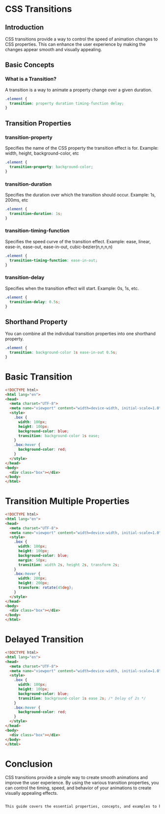 # CSS Transitions

## Introduction
CSS transitions provide a way to control the speed of animation changes to CSS properties. This can enhance the user experience by making the changes appear smooth and visually appealing.

## Basic Concepts

### What is a Transition?
A transition is a way to animate a property change over a given duration.

```css
.element {
  transition: property duration timing-function delay;
}
```
## Transition Properties
### transition-property

Specifies the name of the CSS property the transition effect is for.
Example: width, height, background-color, etc

```css
.element {
  transition-property: background-color;
}
```

### transition-duration

Specifies the duration over which the transition should occur.
Example: 1s, 200ms, etc

```css
.element {
  transition-duration: 1s;
}
```

### transition-timing-function

Specifies the speed curve of the transition effect.
Example: ease, linear, ease-in, ease-out, ease-in-out, cubic-bezier(n,n,n,n)

```css
.element {
  transition-timing-function: ease-in-out;
}
```

### transition-delay

Specifies when the transition effect will start.
Example: 0s, 1s, etc.

```css
.element {
  transition-delay: 0.5s;
}
```


## Shorthand Property
You can combine all the individual transition properties into one shorthand property.

```css
.element {
  transition: background-color 1s ease-in-out 0.5s;
}
```

# Basic Transition
```html
<!DOCTYPE html>
<html lang="en">
<head>
  <meta charset="UTF-8">
  <meta name="viewport" content="width=device-width, initial-scale=1.0">
  <style>
    .box {
      width: 100px;
      height: 100px;
      background-color: blue;
      transition: background-color 1s ease;
    }
    .box:hover {
      background-color: red;
    }
  </style>
</head>
<body>
  <div class="box"></div>
</body>
</html>
```

# Transition Multiple Properties

```html
<!DOCTYPE html>
<html lang="en">
<head>
  <meta charset="UTF-8">
  <meta name="viewport" content="width=device-width, initial-scale=1.0">
  <style>
    .box {
      width: 100px;
      height: 100px;
      background-color: blue;
      margin: 50px;
      transition: width 2s, height 2s, transform 2s;
    }
    .box:hover {
      width: 200px;
      height: 200px;
      transform: rotate(45deg);
    }
  </style>
</head>
<body>
  <div class="box"></div>
</body>
</html>
```

# Delayed Transition
```html
<!DOCTYPE html>
<html lang="en">
<head>
  <meta charset="UTF-8">
  <meta name="viewport" content="width=device-width, initial-scale=1.0">
  <style>
    .box {
      width: 100px;
      height: 100px;
      background-color: blue;
      transition: background-color 1s ease 2s; /* Delay of 2s */
    }
    .box:hover {
      background-color: red;
    }
  </style>
</head>
<body>
  <div class="box"></div>
</body>
</html>
```

# Conclusion
CSS transitions provide a simple way to create smooth animations and improve the user experience. By using the various transition properties, you can control the timing, speed, and behavior of your animations to create visually appealing effects.

```bash

This guide covers the essential properties, concepts, and examples to help users understand and apply CSS transitions in their projects.
```
